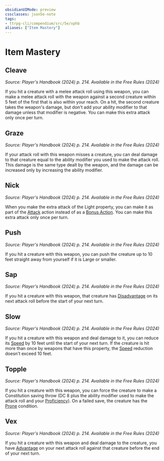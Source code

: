 ```yaml
---
obsidianUIMode: preview
cssclasses: json5e-note
tags:
- ttrpg-cli/compendium/src/5e/xphb
aliases: ["Item Mastery"]
---
```

# Item Mastery

## Cleave
_Source: Player's Handbook (2024) p. 214. Available in the Free Rules (2024)_

If you hit a creature with a melee attack roll using this weapon, you can make a melee attack roll with the weapon against a second creature within 5 feet of the first that is also within your reach. On a hit, the second creature takes the weapon's damage, but don't add your ability modifier to that damage unless that modifier is negative. You can make this extra attack only once per turn.

## Graze
_Source: Player's Handbook (2024) p. 214. Available in the Free Rules (2024)_

If your attack roll with this weapon misses a creature, you can deal damage to that creature equal to the ability modifier you used to make the attack roll. This damage is the same type dealt by the weapon, and the damage can be increased only by increasing the ability modifier.

## Nick
_Source: Player's Handbook (2024) p. 214. Available in the Free Rules (2024)_

When you make the extra attack of the Light property, you can make it as part of the [Attack](Mechanics/rules/actions.md#Attack) action instead of as a [Bonus Action](Mechanics/rules/variant-rules/bonus-action-xphb.md). You can make this extra attack only once per turn.

## Push
_Source: Player's Handbook (2024) p. 214. Available in the Free Rules (2024)_

If you hit a creature with this weapon, you can push the creature up to 10 feet straight away from yourself if it is Large or smaller.

## Sap
_Source: Player's Handbook (2024) p. 214. Available in the Free Rules (2024)_

If you hit a creature with this weapon, that creature has [Disadvantage](Mechanics/rules/variant-rules/disadvantage-xphb.md) on its next attack roll before the start of your next turn.

## Slow
_Source: Player's Handbook (2024) p. 214. Available in the Free Rules (2024)_

If you hit a creature with this weapon and deal damage to it, you can reduce its [Speed](Mechanics/rules/variant-rules/speed-xphb.md) by 10 feet until the start of your next turn. If the creature is hit more than once by weapons that have this property, the [Speed](Mechanics/rules/variant-rules/speed-xphb.md) reduction doesn't exceed 10 feet.

## Topple
_Source: Player's Handbook (2024) p. 214. Available in the Free Rules (2024)_

If you hit a creature with this weapon, you can force the creature to make a Constitution saving throw (DC 8 plus the ability modifier used to make the attack roll and your [Proficiency](Mechanics/rules/variant-rules/proficiency-xphb.md)). On a failed save, the creature has the [Prone](Mechanics/rules/conditions.md#Prone) condition.

## Vex
_Source: Player's Handbook (2024) p. 214. Available in the Free Rules (2024)_

If you hit a creature with this weapon and deal damage to the creature, you have [Advantage](Mechanics/rules/variant-rules/advantage-xphb.md) on your next attack roll against that creature before the end of your next turn.